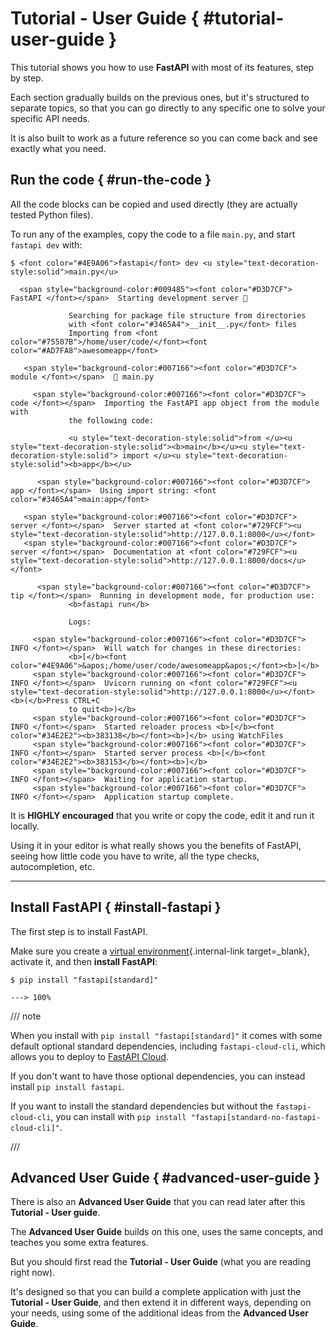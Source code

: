 # Tutorial - User Guide { #tutorial-user-guide }

This tutorial shows you how to use **FastAPI** with most of its features, step by step.

Each section gradually builds on the previous ones, but it's structured to separate topics, so that you can go directly to any specific one to solve your specific API needs.

It is also built to work as a future reference so you can come back and see exactly what you need.

## Run the code { #run-the-code }

All the code blocks can be copied and used directly (they are actually tested Python files).

To run any of the examples, copy the code to a file `main.py`, and start `fastapi dev` with:

<div class="termy">

```console
$ <font color="#4E9A06">fastapi</font> dev <u style="text-decoration-style:solid">main.py</u>

  <span style="background-color:#009485"><font color="#D3D7CF"> FastAPI </font></span>  Starting development server 🚀

             Searching for package file structure from directories
             with <font color="#3465A4">__init__.py</font> files
             Importing from <font color="#75507B">/home/user/code/</font><font color="#AD7FA8">awesomeapp</font>

   <span style="background-color:#007166"><font color="#D3D7CF"> module </font></span>  🐍 main.py

     <span style="background-color:#007166"><font color="#D3D7CF"> code </font></span>  Importing the FastAPI app object from the module with
             the following code:

             <u style="text-decoration-style:solid">from </u><u style="text-decoration-style:solid"><b>main</b></u><u style="text-decoration-style:solid"> import </u><u style="text-decoration-style:solid"><b>app</b></u>

      <span style="background-color:#007166"><font color="#D3D7CF"> app </font></span>  Using import string: <font color="#3465A4">main:app</font>

   <span style="background-color:#007166"><font color="#D3D7CF"> server </font></span>  Server started at <font color="#729FCF"><u style="text-decoration-style:solid">http://127.0.0.1:8000</u></font>
   <span style="background-color:#007166"><font color="#D3D7CF"> server </font></span>  Documentation at <font color="#729FCF"><u style="text-decoration-style:solid">http://127.0.0.1:8000/docs</u></font>

      <span style="background-color:#007166"><font color="#D3D7CF"> tip </font></span>  Running in development mode, for production use:
             <b>fastapi run</b>

             Logs:

     <span style="background-color:#007166"><font color="#D3D7CF"> INFO </font></span>  Will watch for changes in these directories:
             <b>[</b><font color="#4E9A06">&apos;/home/user/code/awesomeapp&apos;</font><b>]</b>
     <span style="background-color:#007166"><font color="#D3D7CF"> INFO </font></span>  Uvicorn running on <font color="#729FCF"><u style="text-decoration-style:solid">http://127.0.0.1:8000</u></font> <b>(</b>Press CTRL+C
             to quit<b>)</b>
     <span style="background-color:#007166"><font color="#D3D7CF"> INFO </font></span>  Started reloader process <b>[</b><font color="#34E2E2"><b>383138</b></font><b>]</b> using WatchFiles
     <span style="background-color:#007166"><font color="#D3D7CF"> INFO </font></span>  Started server process <b>[</b><font color="#34E2E2"><b>383153</b></font><b>]</b>
     <span style="background-color:#007166"><font color="#D3D7CF"> INFO </font></span>  Waiting for application startup.
     <span style="background-color:#007166"><font color="#D3D7CF"> INFO </font></span>  Application startup complete.
```

</div>

It is **HIGHLY encouraged** that you write or copy the code, edit it and run it locally.

Using it in your editor is what really shows you the benefits of FastAPI, seeing how little code you have to write, all the type checks, autocompletion, etc.

---

## Install FastAPI { #install-fastapi }

The first step is to install FastAPI.

Make sure you create a [virtual environment](../virtual-environments.md){.internal-link target=_blank}, activate it, and then **install FastAPI**:

<div class="termy">

```console
$ pip install "fastapi[standard]"

---> 100%
```

</div>

/// note

When you install with `pip install "fastapi[standard]"` it comes with some default optional standard dependencies, including `fastapi-cloud-cli`, which allows you to deploy to <a href="https://fastapicloud.com" class="external-link" target="_blank">FastAPI Cloud</a>.

If you don't want to have those optional dependencies, you can instead install `pip install fastapi`.

If you want to install the standard dependencies but without the `fastapi-cloud-cli`, you can install with `pip install "fastapi[standard-no-fastapi-cloud-cli]"`.

///

## Advanced User Guide { #advanced-user-guide }

There is also an **Advanced User Guide** that you can read later after this **Tutorial - User guide**.

The **Advanced User Guide** builds on this one, uses the same concepts, and teaches you some extra features.

But you should first read the **Tutorial - User Guide** (what you are reading right now).

It's designed so that you can build a complete application with just the **Tutorial - User Guide**, and then extend it in different ways, depending on your needs, using some of the additional ideas from the **Advanced User Guide**.
